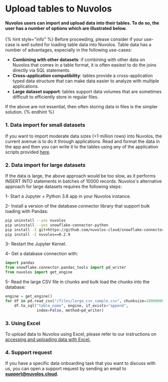 # Upload tables to Nuvolos

#### Nuvolos users can import and upload data into their tables. To do so, the user has a number of options which are illustrated below.

{% hint style="info" %}
Before proceeding, please consider if your use-case is well suited for loading table data into Nuvolos. Table data has a number of advantages, especially in the following use-cases:

* **Combining with other datasets**: if combining with other data on Nuvolos that comes in a table format, it is often easiest to do the joins directly via SQL statements.
* **Cross-application compatibility**: tables provide a cross-application typed data structure that can make data easier to analyze with multiple applications.
* **Large dataset support**: tables support data volumes that are sometimes difficult to efficiently store in regular files.

If the above are not essential, then often storing data in files is the simpler solution.
{% endhint %}

### **1. Data import for small datasets**

If you want to import moderate data sizes  \(&lt;1 million rows\) into Nuvolos, the current avenue is to do it through applications. Read and format the data in the app and then you can write it to the tables using any of the application scripts provided [here](small-data-upload-scripts.md). 

### **2. Data import for large datasets**

If the data is large,  the above approach would be too slow, as it performs INSERT INTO statements in batches of 10000 records. Nuvolos's alternative approach for large datasets requires the following steps:

1- Start a Jupyter + Python 3.8 app in your Nuvolos instance.

2- Install a version of the database connector library that support bulk loading with Pandas:

```bash
pip uninstall --yes nuvolos
pip uninstall --yes snowflake-connector-python
pip install -I git+https://github.com/nuvolos-cloud/snowflake-connector-python.git#egg=snowflake-connector-python[pandas]
pip install -I nuvolos==0.2.9
```

3- Restart the Jupyter Kernel.

4- Get a database connection with:

```python
import pandas
from snowflake.connector.pandas_tools import pd_writer
from nuvolos import get_engine
```

5- Read the large CSV file in chunks and bulk load the chunks into the database:

```python
engine = get_engine()
for df in pd.read_csv("/files/large_csv_sample.csv", chunksize=10000000):
    df.to_sql("table_name", engine, if_exists="append", 
              index=False, method=pd_writer)
```

### 

### 3. Using Excel

To upload data to Nuvolos using Excel, please refer to our instructions on [accessing and uploading data with Excel.](https://docs.nuvolos.cloud/data/access-data-from-applications#connecting-with-excel)

### 4. Support request

If you have a specific data onboarding task that you want to discuss with us, you can open a support request by sending an email to **support@nuvolos.cloud.**

